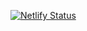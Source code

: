[![Netlify Status](https://api.netlify.com/api/v1/badges/5bf5acf4-81a6-4848-a539-044695d0e45e/deploy-status)](https://app.netlify.com/sites/webport/deploys)
